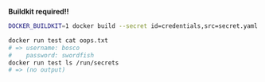 **Buildkit required!!**

```sh
DOCKER_BUILDKIT=1 docker build --secret id=credentials,src=secret.yaml -t test .
```

```sh
docker run test cat oops.txt
# => username: bosco
#    password: swordfish
docker run test ls /run/secrets
# => (no output)
```
